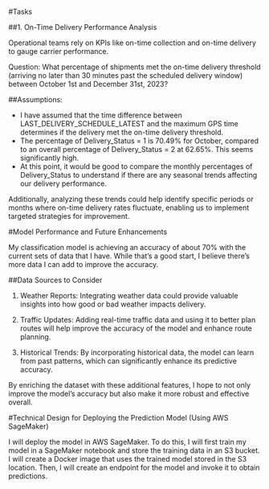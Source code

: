 #Tasks

##1. On-Time Delivery Performance Analysis

Operational teams rely on KPIs like on-time collection and on-time delivery to gauge carrier performance.

Question: What percentage of shipments met the on-time delivery threshold (arriving no later than 30 minutes past the scheduled delivery window) between October 1st and December 31st, 2023?

##Assumptions:

* I have assumed that the time difference between LAST_DELIVERY_SCHEDULE_LATEST and the maximum GPS time determines if the delivery met the on-time delivery threshold.
* The percentage of Delivery_Status = 1 is 70.49% for October, compared to an overall percentage of Delivery_Status = 2 at 62.65%. This seems significantly high.
* At this point, it would be good to compare the monthly percentages of Delivery_Status to understand if there are any seasonal trends affecting our delivery performance.


Additionally, analyzing these trends could help identify specific periods or months where on-time delivery rates fluctuate, enabling us to implement targeted strategies for improvement.


#Model Performance and Future Enhancements

My classification model is achieving an accuracy of about 70% with the current sets of data that I have. While that’s a good start, I believe there’s more data I can add to improve the accuracy.

##Data Sources to Consider

1. Weather Reports: Integrating weather data could provide valuable insights into how good or bad weather impacts delivery.

2. Traffic Updates: Adding real-time traffic data and using it to better plan routes will help improve the accuracy of the model and enhance route planning.

3. Historical Trends: By incorporating historical data, the model can learn from past patterns, which can significantly enhance its predictive accuracy.

By enriching the dataset with these additional features, I hope to not only improve the model’s accuracy but also make it more robust and effective overall.



#Technical Design for Deploying the Prediction Model (Using AWS SageMaker)

I will deploy the model in AWS SageMaker. To do this, I will first train my model in a SageMaker notebook and store the training data in an S3 bucket. I will create a Docker image that uses the trained model stored in the S3 location. Then, I will create an endpoint for the model and invoke it to obtain predictions.

